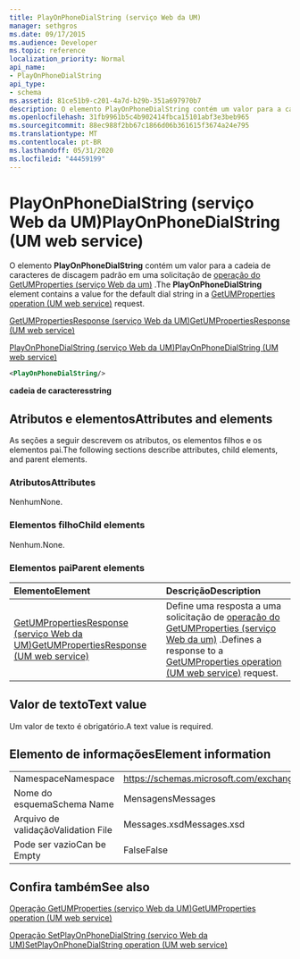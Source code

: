 ```yaml
---
title: PlayOnPhoneDialString (serviço Web da UM)
manager: sethgros
ms.date: 09/17/2015
ms.audience: Developer
ms.topic: reference
localization_priority: Normal
api_name:
- PlayOnPhoneDialString
api_type:
- schema
ms.assetid: 81ce51b9-c201-4a7d-b29b-351a697970b7
description: O elemento PlayOnPhoneDialString contém um valor para a cadeia de caracteres de discagem padrão em uma solicitação de operação do GetUMProperties (serviço Web da UM).
ms.openlocfilehash: 31fb9961b5c4b902414fbca15101abf3e3beb965
ms.sourcegitcommit: 88ec988f2bb67c1866d06b361615f3674a24e795
ms.translationtype: MT
ms.contentlocale: pt-BR
ms.lasthandoff: 05/31/2020
ms.locfileid: "44459199"
---
```

# <a name="playonphonedialstring-um-web-service"></a><span data-ttu-id="d0c3b-103">PlayOnPhoneDialString (serviço Web da UM)</span><span class="sxs-lookup"><span data-stu-id="d0c3b-103">PlayOnPhoneDialString (UM web service)</span></span>

<span data-ttu-id="d0c3b-104">O elemento **PlayOnPhoneDialString** contém um valor para a cadeia de caracteres de discagem padrão em uma solicitação de [operação do GetUMProperties (serviço Web da um)](getumproperties-operation-um-web-service.md) .</span><span class="sxs-lookup"><span data-stu-id="d0c3b-104">The **PlayOnPhoneDialString** element contains a value for the default dial string in a [GetUMProperties operation (UM web service)](getumproperties-operation-um-web-service.md) request.</span></span> 
  
[<span data-ttu-id="d0c3b-105">GetUMPropertiesResponse (serviço Web da UM)</span><span class="sxs-lookup"><span data-stu-id="d0c3b-105">GetUMPropertiesResponse (UM web service)</span></span>](getumpropertiesresponse-um-web-service.md)
  
[<span data-ttu-id="d0c3b-106">PlayOnPhoneDialString (serviço Web da UM)</span><span class="sxs-lookup"><span data-stu-id="d0c3b-106">PlayOnPhoneDialString (UM web service)</span></span>](playonphonedialstring-um-web-service.md)
  
```xml
<PlayOnPhoneDialString/>
```

 <span data-ttu-id="d0c3b-107">**cadeia de caracteres**</span><span class="sxs-lookup"><span data-stu-id="d0c3b-107">**string**</span></span>
## <a name="attributes-and-elements"></a><span data-ttu-id="d0c3b-108">Atributos e elementos</span><span class="sxs-lookup"><span data-stu-id="d0c3b-108">Attributes and elements</span></span>

<span data-ttu-id="d0c3b-109">As seções a seguir descrevem os atributos, os elementos filhos e os elementos pai.</span><span class="sxs-lookup"><span data-stu-id="d0c3b-109">The following sections describe attributes, child elements, and parent elements.</span></span>
  
### <a name="attributes"></a><span data-ttu-id="d0c3b-110">Atributos</span><span class="sxs-lookup"><span data-stu-id="d0c3b-110">Attributes</span></span>

<span data-ttu-id="d0c3b-111">Nenhum</span><span class="sxs-lookup"><span data-stu-id="d0c3b-111">None.</span></span>
  
### <a name="child-elements"></a><span data-ttu-id="d0c3b-112">Elementos filho</span><span class="sxs-lookup"><span data-stu-id="d0c3b-112">Child elements</span></span>

<span data-ttu-id="d0c3b-113">Nenhum.</span><span class="sxs-lookup"><span data-stu-id="d0c3b-113">None.</span></span>
  
### <a name="parent-elements"></a><span data-ttu-id="d0c3b-114">Elementos pai</span><span class="sxs-lookup"><span data-stu-id="d0c3b-114">Parent elements</span></span>

|<span data-ttu-id="d0c3b-115">**Elemento**</span><span class="sxs-lookup"><span data-stu-id="d0c3b-115">**Element**</span></span>|<span data-ttu-id="d0c3b-116">**Descrição**</span><span class="sxs-lookup"><span data-stu-id="d0c3b-116">**Description**</span></span>|
|:-----|:-----|
|[<span data-ttu-id="d0c3b-117">GetUMPropertiesResponse (serviço Web da UM)</span><span class="sxs-lookup"><span data-stu-id="d0c3b-117">GetUMPropertiesResponse (UM web service)</span></span>](getumpropertiesresponse-um-web-service.md) <br/> |<span data-ttu-id="d0c3b-118">Define uma resposta a uma solicitação de [operação do GetUMProperties (serviço Web da um)](getumproperties-operation-um-web-service.md) .</span><span class="sxs-lookup"><span data-stu-id="d0c3b-118">Defines a response to a [GetUMProperties operation (UM web service)](getumproperties-operation-um-web-service.md) request.</span></span>  <br/> |
   
## <a name="text-value"></a><span data-ttu-id="d0c3b-119">Valor de texto</span><span class="sxs-lookup"><span data-stu-id="d0c3b-119">Text value</span></span>

<span data-ttu-id="d0c3b-120">Um valor de texto é obrigatório.</span><span class="sxs-lookup"><span data-stu-id="d0c3b-120">A text value is required.</span></span>
  
## <a name="element-information"></a><span data-ttu-id="d0c3b-121">Elemento de informações</span><span class="sxs-lookup"><span data-stu-id="d0c3b-121">Element information</span></span>

|||
|:-----|:-----|
|<span data-ttu-id="d0c3b-122">Namespace</span><span class="sxs-lookup"><span data-stu-id="d0c3b-122">Namespace</span></span>  <br/> |https://schemas.microsoft.com/exchange/services/2006/messages  <br/> |
|<span data-ttu-id="d0c3b-123">Nome do esquema</span><span class="sxs-lookup"><span data-stu-id="d0c3b-123">Schema Name</span></span>  <br/> |<span data-ttu-id="d0c3b-124">Mensagens</span><span class="sxs-lookup"><span data-stu-id="d0c3b-124">Messages</span></span>  <br/> |
|<span data-ttu-id="d0c3b-125">Arquivo de validação</span><span class="sxs-lookup"><span data-stu-id="d0c3b-125">Validation File</span></span>  <br/> |<span data-ttu-id="d0c3b-126">Messages.xsd</span><span class="sxs-lookup"><span data-stu-id="d0c3b-126">Messages.xsd</span></span>  <br/> |
|<span data-ttu-id="d0c3b-127">Pode ser vazio</span><span class="sxs-lookup"><span data-stu-id="d0c3b-127">Can be Empty</span></span>  <br/> |<span data-ttu-id="d0c3b-128">False</span><span class="sxs-lookup"><span data-stu-id="d0c3b-128">False</span></span>  <br/> |
   
## <a name="see-also"></a><span data-ttu-id="d0c3b-129">Confira também</span><span class="sxs-lookup"><span data-stu-id="d0c3b-129">See also</span></span>



[<span data-ttu-id="d0c3b-130">Operação GetUMProperties (serviço Web da UM)</span><span class="sxs-lookup"><span data-stu-id="d0c3b-130">GetUMProperties operation (UM web service)</span></span>](getumproperties-operation-um-web-service.md)
  
[<span data-ttu-id="d0c3b-131">Operação SetPlayOnPhoneDialString (serviço Web da UM)</span><span class="sxs-lookup"><span data-stu-id="d0c3b-131">SetPlayOnPhoneDialString operation (UM web service)</span></span>](setplayonphonedialstring-operation-um-web-service.md)

